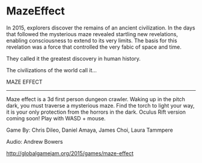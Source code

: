 # MazeEffect
In 2015, explorers discover the remains of an ancient civilization.  In the days that followed the mysterious maze revealed startling new revelations, enabling consciousness to extend to its very limits.  The basis for this revelation was a force that controlled the very fabic of space and time.

They called it the greatest discovery in human history.

The civilizations of the world call it...

MAZE EFFECT

****

Maze effect is a 3d first person dungeon crawler.  Waking up in the pitch dark, you must traverse a mysterious maze. Find the torch to light your way, it is your only protection from the horrors in the dark. Oculus Rift version coming soon! Play with WASD + mouse.


Game By:
Chris Dileo, Daniel Amaya, James Choi, Laura Tammpere

Audio:
Andrew Bowers

http://globalgamejam.org/2015/games/maze-effect
